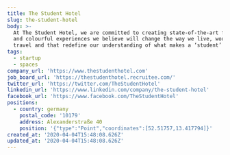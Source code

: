 ```yaml
---
title: The Student Hotel
slug: the-student-hotel
body: >-
  At The Student Hotel, we are committed to creating state-of-the-art facilities
  and colourful experiences we believe will change the way we live, work and
  travel and that redefine our understanding of what makes a ‘student’
tags:
  - startup
  - spaces
company_url: 'https://www.thestudenthotel.com'
job_board_url: 'https://thestudenthotel.recruitee.com/'
twitter_url: 'https://twitter.com/TheStudentHotel'
linkedin_url: 'https://www.linkedin.com/company/the-student-hotel'
facebook_url: 'https://www.facebook.com/TheStudentHotel'
positions:
  - country: germany
    postal_code: '10179'
    address: Alexanderstraße 40
    position: '{"type":"Point","coordinates":[52.51757,13.417794]}'
created_at: '2020-04-04T15:48:08.626Z'
updated_at: '2020-04-04T15:48:08.626Z'
---
```


